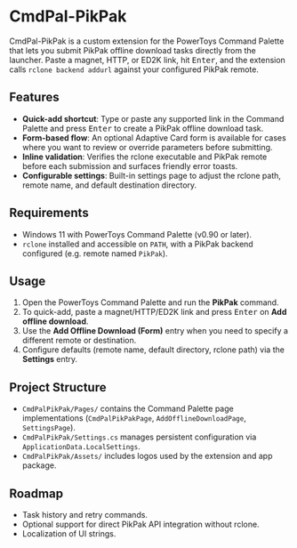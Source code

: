 # CmdPal-PikPak

CmdPal-PikPak is a custom extension for the PowerToys Command Palette that lets you submit PikPak offline download tasks directly from the launcher. Paste a magnet, HTTP, or ED2K link, hit <kbd>Enter</kbd>, and the extension calls `rclone backend addurl` against your configured PikPak remote.

## Features
- **Quick-add shortcut**: Type or paste any supported link in the Command Palette and press <kbd>Enter</kbd> to create a PikPak offline download task.
- **Form-based flow**: An optional Adaptive Card form is available for cases where you want to review or override parameters before submitting.
- **Inline validation**: Verifies the rclone executable and PikPak remote before each submission and surfaces friendly error toasts.
- **Configurable settings**: Built-in settings page to adjust the rclone path, remote name, and default destination directory.

## Requirements
- Windows 11 with PowerToys Command Palette (v0.90 or later).
- `rclone` installed and accessible on `PATH`, with a PikPak backend configured (e.g. remote named `PikPak`).

## Usage
1. Open the PowerToys Command Palette and run the **PikPak** command.
2. To quick-add, paste a magnet/HTTP/ED2K link and press <kbd>Enter</kbd> on **Add offline download**.
3. Use the **Add Offline Download (Form)** entry when you need to specify a different remote or destination.
4. Configure defaults (remote name, default directory, rclone path) via the **Settings** entry.

## Project Structure
- `CmdPalPikPak/Pages/` contains the Command Palette page implementations (`CmdPalPikPakPage`, `AddOfflineDownloadPage`, `SettingsPage`).
- `CmdPalPikPak/Settings.cs` manages persistent configuration via `ApplicationData.LocalSettings`.
- `CmdPalPikPak/Assets/` includes logos used by the extension and app package.

## Roadmap
- Task history and retry commands.
- Optional support for direct PikPak API integration without rclone.
- Localization of UI strings.